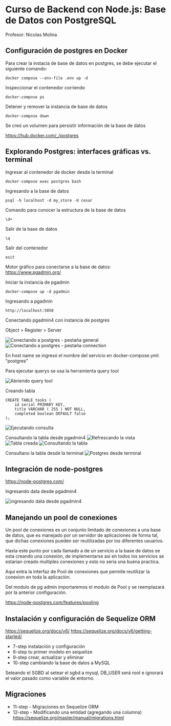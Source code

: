 # Curso de Backend con Node.js: Base de Datos con PostgreSQL

Profesor: Nicolas Molina

## Configuración de postgres en Docker

Para crear la instacia de base de datos en postgres, se debe ejecutar el siguiente comando:

```
docker compose --env-file .env up -d
```

Inspeccionar el contenedor corriendo
  
  ```
  docker-compose ps
  ```

Detener y remover la instancia de base de datos
  
  ```
  docker-compose down
  ```

Se creó un volumen para persistir información de la base de datos
  

https://hub.docker.com/_/postgres

## Explorando Postgres: interfaces gráficas vs. terminal

Ingresar al contenedor de docker desde la terminal
  
  ```
  docker-compose exec postgres bash
  ```

Ingresando a la base de datos
  
  ```
  psql -h localhost -d my_store -U cesar
  ```
  
  Comando para conocer la estructura de la base de datos

  ```
  \d+
  ```

  Salir de la base de datos

  ```
  \q
  ```

Salir del contenedor

  ```
  exit
  ```

Motor gráfico para conectarse a la base de datos:
https://www.pgadmin.org/

Iniciar la instancia de pgadmin

```
docker-compose up -d pgadmin
```

Ingresando a pgadmin

```
http://localhost:5050
```

Conectando pgadmin4 con instancia de postgres



Object > Register  > Server

![Conectando a postgres - pestaña general](./docs/pgadmin-1.png)
![Conectando a postgres - pestaña connection](./docs/pgadmin-2.png)

En host name se ingresó el nombre del servicio en docker-compose.yml: "postgres"

Para ejecutar querys se usa la herramienta query tool

![Abriendo query tool](./docs/pgadmin-3.png)

Creando tabla

``` 
CREATE TABLE tasks (
	id serial PRIMARY KEY,
	title VARCHAR ( 255 ) NOT NULL,
	completed boolean DEFAULT false
);
```

![Ejecutando consulta](./docs/pgadmin-4.png)

Consultando la tabla desde pgadmin4
![Refrescando la vista](./docs/pgadmin-5.png)
![Tabla creada](./docs/pgadmin-6.png)
![Consultando la tabla](./docs/pgadmin-7.png)

Consultano la tabla desde la terminal
![Postgres desde terminal](./docs/postgres-desde-terminal.png)

## Integración de node-postgres

https://node-postgres.com/

Ingresando data desde pgadmin4

![ingresando data desde pgadmin4](./docs/pgadmin-8.png)

## Manejando un pool de conexiones

Un pool de conexiones es un conjunto limitado de conexiones a una base de datos, que es manejado por un servidor de aplicaciones de forma tal, que dichas conexiones pueden ser reutilizadas por los diferentes usuarios.

Hasta este punto por cada llamado a de un servicio a la base de datos se esta creando una conexión, de implementarse asi en todos los servicios se estarian creado multiples conexiones y esto no seria una buena practica.

Aquí entra la interfaz de Pool de conexiones que permite reutilizar la conexion en toda la aplicación.

Del modulo de pg admin importaremos el modulo de Pool y se reemplazará por la anterior configuración.

https://node-postgres.com/features/pooling

## Instalación y configuración de Sequelize ORM

https://sequelize.org/docs/v6/
https://sequelize.org/docs/v6/getting-started/
- 7-step instalación y configuración
- 8-step tu primer modelo en sequelize
- 9-step crear, actualizar y eliminar
- 10-step cambiando la base de datos a MySQL

Seteando el SGBD
al setear el sgbd a mysql, DB_USER será root e ignorará el valor pasado como variable de entorno.

## Migraciones

- 11-step - Migraciones en Sequelize ORM
- 12-step - Modificando una entidad (agregando una columna)
  https://sequelize.org/master/manual/migrations.html
